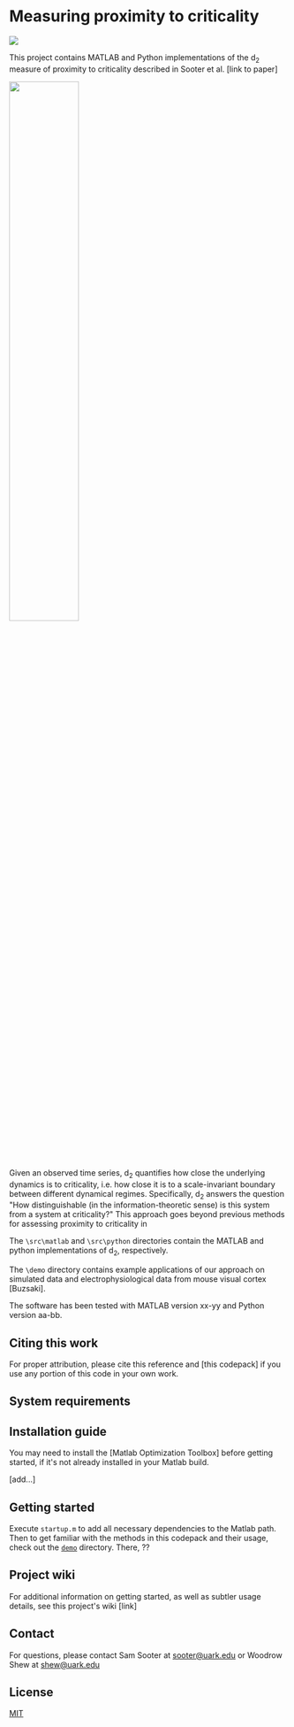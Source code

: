 # Measuring proximity to criticality

[![][license-img]][license-url]

[license-img]: https://img.shields.io/github/license/mashape/apistatus.svg
[license-url]: https://github.com/egokcen/DLAG/blob/master/LICENSE.md

This project contains MATLAB and Python implementations of the d<sub>2</sub> measure of proximity to criticality described in Sooter et al. [link to paper]

<img src="https://github.com/user-attachments/assets/d1ef48e4-b77b-49a2-9905-53daa52da9cb" style="width:50%; height:auto;">

Given an observed time series, d<sub>2</sub> quantifies how close the underlying dynamics is to criticality, i.e. how close it is to a scale-invariant boundary between different dynamical regimes. Specifically, d<sub>2</sub> answers the question "How distinguishable (in the information-theoretic sense) is this system from a system at criticality?" This approach goes beyond previous methods for assessing proximity to criticality in 

The `\src\matlab` and `\src\python` directories contain the MATLAB and python implementations of d<sub>2</sub>, respectively.

The `\demo` directory contains example applications of our approach on simulated data and electrophysiological data from mouse visual cortex [Buzsaki].

The software has been tested with MATLAB version xx-yy and Python version aa-bb. 
## Citing this work

For proper attribution, please cite this reference and [this codepack] if
you use any portion of this code in your own work.

## System requirements


## Installation guide

You may need to install the 
[Matlab Optimization Toolbox]
before getting started, if it's not already installed in your Matlab build.

[add...]

## Getting started

Execute `startup.m` to add all necessary dependencies to the Matlab path.
Then to get familiar with the methods in this codepack and their usage, check out the
[`demo`](demo) directory. There, ??

## Project wiki

For additional information on getting started, as well as subtler usage details, see
this project's wiki [link]

## Contact
For questions, please contact Sam Sooter at sooter@uark.edu or Woodrow Shew at shew@uark.edu

## License
[MIT](LICENSE.md)

